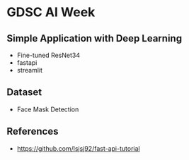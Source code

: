 # GDSC AI Week

## Simple Application with Deep Learning
- Fine-tuned ResNet34
- fastapi
- streamlit


## Dataset
- Face Mask Detection
## References
- https://github.com/lsjsj92/fast-api-tutorial
